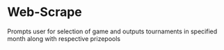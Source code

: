 # Web-Scrape



Prompts user for selection of game and outputs tournaments in specified month along with respective prizepools

